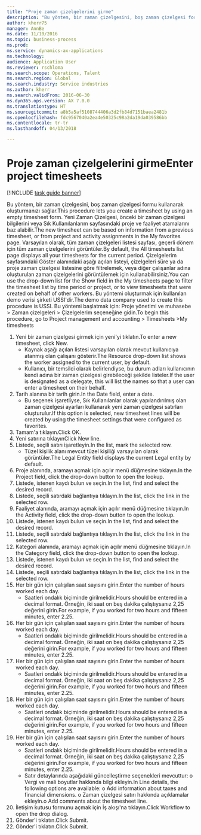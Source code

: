 ```yaml
--- 
title: "Proje zaman çizelgelerini girme"
description: "Bu yöntem, bir zaman çizelgesini, boş zaman çizelgesi formu kullanarak oluşturmanızı sağlar."
author: kherr75
manager: AnnBe
ms.date: 11/10/2016
ms.topic: business-process
ms.prod: 
ms.service: dynamics-ax-applications
ms.technology: 
audience: Application User
ms.reviewer: rschloma
ms.search.scope: Operations, Talent
ms.search.region: Global
ms.search.industry: Service industries
ms.author: kherr
ms.search.validFrom: 2016-06-30
ms.dyn365.ops.version: AX 7.0.0
ms.translationtype: HT
ms.sourcegitcommit: a8b5a5af5108744406a3d2fb84d7151baea2481b
ms.openlocfilehash: fdc9567040a2ea4e50325c98a2da19da039586bb
ms.contentlocale: tr-tr
ms.lasthandoff: 04/13/2018

---
```

# <a name="enter-project-timesheets"></a><span data-ttu-id="d366e-103">Proje zaman çizelgelerini girme</span><span class="sxs-lookup"><span data-stu-id="d366e-103">Enter project timesheets</span></span>

[!INCLUDE [task guide banner](../../includes/task-guide-banner.md)]

<span data-ttu-id="d366e-104">Bu yöntem, bir zaman çizelgesini, boş zaman çizelgesi formu kullanarak oluşturmanızı sağlar.</span><span class="sxs-lookup"><span data-stu-id="d366e-104">This procedure lets you create a timesheet by using an empty timesheet form.</span></span> <span data-ttu-id="d366e-105">Yeni Zaman Çizelgesi, önceki bir zaman çizelgesi bilgilerini veya Sık Kullanılanlarım sayfasındaki proje ve faaliyet atamalarını baz alabilir.</span><span class="sxs-lookup"><span data-stu-id="d366e-105">The new timesheet can be based on information from a previous timesheet, or from project and activity assignments in the My favorites page.</span></span> <span data-ttu-id="d366e-106">Varsayılan olarak, tüm zaman çizelgeleri listesi sayfası, geçerli dönem için tüm zaman çizelgelerini görüntüler.</span><span class="sxs-lookup"><span data-stu-id="d366e-106">By default, the All timesheets list page displays all your timesheets for the current period.</span></span> <span data-ttu-id="d366e-107">Çizelgelerim sayfasındaki Göster alanındaki aşağı açılan listeyi, çizelgeleri süre ya da proje zaman çizelgesi listesine göre filtrelemek, veya diğer çalışanlar adına oluşturulan zaman çizelgelerini görüntülemek için kullanabilirsiniz.</span><span class="sxs-lookup"><span data-stu-id="d366e-107">You can use the drop-down list for the Show field in the My timesheets page to filter the timesheet list by time period or project, or to view timesheets that were created on behalf of other workers.</span></span> <span data-ttu-id="d366e-108">Bu yöntemi oluşturmak için kullanılan demo verisi şirketi USSI'dir.</span><span class="sxs-lookup"><span data-stu-id="d366e-108">The demo data company used to create this procedure is USSI.</span></span> <span data-ttu-id="d366e-109">Bu yöntemi başlatmak için: Proje yönetimi ve muhasebe > Zaman çizelgeleri > Çizelgelerim seçeneğine gidin.</span><span class="sxs-lookup"><span data-stu-id="d366e-109">To begin this procedure, go to Project management and accounting > Timesheets >My timesheets</span></span>

1. <span data-ttu-id="d366e-110">Yeni bir zaman çizelgesi girmek için yeni'yi tıklatın.</span><span class="sxs-lookup"><span data-stu-id="d366e-110">To enter a new timesheet, click New.</span></span>
    * <span data-ttu-id="d366e-111">Kaynak aşağı açılan listesi varsayılan olarak mevcut kullanıcıya atanmış olan çalışanı gösterir.</span><span class="sxs-lookup"><span data-stu-id="d366e-111">The Resource drop-down list shows the worker assigned to the current user, by default.</span></span>  
    * <span data-ttu-id="d366e-112">Kullanıcı, bir temsilci olarak belirlendiyse, bu durum adları kullanıcının kendi adına bir zaman çizelgesi girebileceği şekilde listeler.</span><span class="sxs-lookup"><span data-stu-id="d366e-112">If the user is designated as a delegate, this will list the names so that a user can enter a timesheet on their behalf.</span></span>  
2. <span data-ttu-id="d366e-113">Tarih alanına bir tarih girin.</span><span class="sxs-lookup"><span data-stu-id="d366e-113">In the Date field, enter a date.</span></span>
    * <span data-ttu-id="d366e-114">Bu seçenek işaretliyse, Sık Kullanılanlar olarak yapılandırılmış olan zaman çizelgesi ayarları kullanarak yeni zaman çizelgesi satırları oluşturulur.</span><span class="sxs-lookup"><span data-stu-id="d366e-114">If this option is selected, new timesheet lines will be created by using the timesheet settings that were configured as favorites.</span></span>  
3. <span data-ttu-id="d366e-115">Tamam'a tıklayın.</span><span class="sxs-lookup"><span data-stu-id="d366e-115">Click OK.</span></span>
4. <span data-ttu-id="d366e-116">Yeni satırına tıklayın</span><span class="sxs-lookup"><span data-stu-id="d366e-116">Click New line.</span></span>
5. <span data-ttu-id="d366e-117">Listede, seçili satırı işaretleyin.</span><span class="sxs-lookup"><span data-stu-id="d366e-117">In the list, mark the selected row.</span></span>
    * <span data-ttu-id="d366e-118">Tüzel kişilik alanı mevcut tüzel kişiliği varsayılan olarak görüntüler.</span><span class="sxs-lookup"><span data-stu-id="d366e-118">The Legal Entity field displays the current Legal entity by default.</span></span>   
6. <span data-ttu-id="d366e-119">Proje alanında, aramayı açmak için açılır menü düğmesine tıklayın.</span><span class="sxs-lookup"><span data-stu-id="d366e-119">In the Project field, click the drop-down button to open the lookup.</span></span>
7. <span data-ttu-id="d366e-120">Listede, istenen kaydı bulun ve seçin.</span><span class="sxs-lookup"><span data-stu-id="d366e-120">In the list, find and select the desired record.</span></span>
8. <span data-ttu-id="d366e-121">Listede, seçili satırdaki bağlantıya tıklayın.</span><span class="sxs-lookup"><span data-stu-id="d366e-121">In the list, click the link in the selected row.</span></span>
9. <span data-ttu-id="d366e-122">Faaliyet alanında, aramayı açmak için açılır menü düğmesine tıklayın.</span><span class="sxs-lookup"><span data-stu-id="d366e-122">In the Activity field, click the drop-down button to open the lookup.</span></span>
10. <span data-ttu-id="d366e-123">Listede, istenen kaydı bulun ve seçin.</span><span class="sxs-lookup"><span data-stu-id="d366e-123">In the list, find and select the desired record.</span></span>
11. <span data-ttu-id="d366e-124">Listede, seçili satırdaki bağlantıya tıklayın.</span><span class="sxs-lookup"><span data-stu-id="d366e-124">In the list, click the link in the selected row.</span></span>
12. <span data-ttu-id="d366e-125">Kategori alanında, aramayı açmak için açılır menü düğmesine tıklayın.</span><span class="sxs-lookup"><span data-stu-id="d366e-125">In the Category field, click the drop-down button to open the lookup.</span></span>
13. <span data-ttu-id="d366e-126">Listede, istenen kaydı bulun ve seçin.</span><span class="sxs-lookup"><span data-stu-id="d366e-126">In the list, find and select the desired record.</span></span>
14. <span data-ttu-id="d366e-127">Listede, seçili satırdaki bağlantıya tıklayın.</span><span class="sxs-lookup"><span data-stu-id="d366e-127">In the list, click the link in the selected row.</span></span>
15. <span data-ttu-id="d366e-128">Her bir gün için çalışılan saat sayısını girin.</span><span class="sxs-lookup"><span data-stu-id="d366e-128">Enter the number of hours worked each day.</span></span>
    * <span data-ttu-id="d366e-129">Saatleri ondalık biçiminde girilmelidir.</span><span class="sxs-lookup"><span data-stu-id="d366e-129">Hours should be entered in a decimal format.</span></span>  <span data-ttu-id="d366e-130">Örneğin, iki saat on beş dakika çalıştıysanız 2,25 değerini girin.</span><span class="sxs-lookup"><span data-stu-id="d366e-130">For example, if you worked for two hours and fifteen minutes, enter 2.25.</span></span>   
16. <span data-ttu-id="d366e-131">Her bir gün için çalışılan saat sayısını girin.</span><span class="sxs-lookup"><span data-stu-id="d366e-131">Enter the number of hours worked each day.</span></span>
    * <span data-ttu-id="d366e-132">Saatleri ondalık biçiminde girilmelidir.</span><span class="sxs-lookup"><span data-stu-id="d366e-132">Hours should be entered in a decimal format.</span></span>  <span data-ttu-id="d366e-133">Örneğin, iki saat on beş dakika çalıştıysanız 2,25 değerini girin.</span><span class="sxs-lookup"><span data-stu-id="d366e-133">For example, if you worked for two hours and fifteen minutes, enter 2.25.</span></span>   
17. <span data-ttu-id="d366e-134">Her bir gün için çalışılan saat sayısını girin.</span><span class="sxs-lookup"><span data-stu-id="d366e-134">Enter the number of hours worked each day.</span></span>
    * <span data-ttu-id="d366e-135">Saatleri ondalık biçiminde girilmelidir.</span><span class="sxs-lookup"><span data-stu-id="d366e-135">Hours should be entered in a decimal format.</span></span>  <span data-ttu-id="d366e-136">Örneğin, iki saat on beş dakika çalıştıysanız 2,25 değerini girin.</span><span class="sxs-lookup"><span data-stu-id="d366e-136">For example, if you worked for two hours and fifteen minutes, enter 2.25.</span></span>   
18. <span data-ttu-id="d366e-137">Her bir gün için çalışılan saat sayısını girin.</span><span class="sxs-lookup"><span data-stu-id="d366e-137">Enter the number of hours worked each day.</span></span>
    * <span data-ttu-id="d366e-138">Saatleri ondalık biçiminde girilmelidir.</span><span class="sxs-lookup"><span data-stu-id="d366e-138">Hours should be entered in a decimal format.</span></span>  <span data-ttu-id="d366e-139">Örneğin, iki saat on beş dakika çalıştıysanız 2,25 değerini girin.</span><span class="sxs-lookup"><span data-stu-id="d366e-139">For example, if you worked for two hours and fifteen minutes, enter 2.25.</span></span>   
19. <span data-ttu-id="d366e-140">Her bir gün için çalışılan saat sayısını girin.</span><span class="sxs-lookup"><span data-stu-id="d366e-140">Enter the number of hours worked each day.</span></span>
    * <span data-ttu-id="d366e-141">Saatleri ondalık biçiminde girilmelidir.</span><span class="sxs-lookup"><span data-stu-id="d366e-141">Hours should be entered in a decimal format.</span></span>  <span data-ttu-id="d366e-142">Örneğin, iki saat on beş dakika çalıştıysanız 2,25 değerini girin.</span><span class="sxs-lookup"><span data-stu-id="d366e-142">For example, if you worked for two hours and fifteen minutes, enter 2.25.</span></span>   
    * <span data-ttu-id="d366e-143">Satır detaylarında aşağıdaki güncelleştirme seçenekleri mevcuttur:  o  Vergi ve mali boyutlar hakkında bilgi ekleyin.</span><span class="sxs-lookup"><span data-stu-id="d366e-143">In Line details, the following options are available:  o  Add information about taxes and financial dimensions.</span></span>  <span data-ttu-id="d366e-144">o    Zaman çizelgesi satırı hakkında açıklamalar ekleyin.</span><span class="sxs-lookup"><span data-stu-id="d366e-144">o    Add comments about the timesheet line.</span></span>  
20. <span data-ttu-id="d366e-145">İletişim kutusu formunu açmak için İş akışı'na tıklayın.</span><span class="sxs-lookup"><span data-stu-id="d366e-145">Click Workflow to open the drop dialog.</span></span>
21. <span data-ttu-id="d366e-146">Gönder'i tıklatın.</span><span class="sxs-lookup"><span data-stu-id="d366e-146">Click Submit.</span></span>
22. <span data-ttu-id="d366e-147">Gönder'i tıklatın.</span><span class="sxs-lookup"><span data-stu-id="d366e-147">Click Submit.</span></span>


